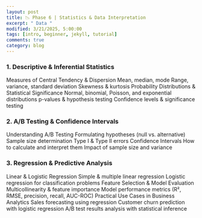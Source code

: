 ```yaml
---
layout: post
title: 📉 Phase 6 | Statistics & Data Interpretation 
excerpt: " Data "
modified: 3/21/2025, 5:00:00
tags: [intro, beginner, jekyll, tutorial]
comments: true
category: blog
---
```


### 1. Descriptive & Inferential Statistics
Measures of Central Tendency & Dispersion
Mean, median, mode
Range, variance, standard deviation
Skewness & kurtosis
Probability Distributions & Statistical Significance
Normal, binomial, Poisson, and exponential distributions
p-values & hypothesis testing
Confidence levels & significance testing
### 2. A/B Testing & Confidence Intervals
Understanding A/B Testing
Formulating hypotheses (null vs. alternative)
Sample size determination
Type I & Type II errors
Confidence Intervals
How to calculate and interpret them
Impact of sample size and variance
### 3. Regression & Predictive Analysis
Linear & Logistic Regression
Simple & multiple linear regression
Logistic regression for classification problems
Feature Selection & Model Evaluation
Multicollinearity & feature importance
Model performance metrics (R², RMSE, precision, recall, AUC-ROC)
Practical Use Cases in Business Analytics
Sales forecasting using regression
Customer churn prediction with logistic regression
A/B test results analysis with statistical inference


